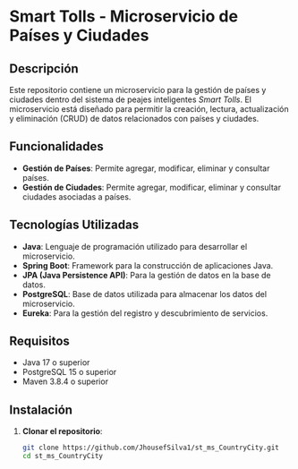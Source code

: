 # Smart Tolls - Microservicio de Países y Ciudades

## Descripción

Este repositorio contiene un microservicio para la gestión de países y ciudades dentro del sistema de peajes inteligentes *Smart Tolls*. El microservicio está diseñado para permitir la creación, lectura, actualización y eliminación (CRUD) de datos relacionados con países y ciudades. 

## Funcionalidades

- **Gestión de Países**: Permite agregar, modificar, eliminar y consultar países.
- **Gestión de Ciudades**: Permite agregar, modificar, eliminar y consultar ciudades asociadas a países.

## Tecnologías Utilizadas

- **Java**: Lenguaje de programación utilizado para desarrollar el microservicio.
- **Spring Boot**: Framework para la construcción de aplicaciones Java.
- **JPA (Java Persistence API)**: Para la gestión de datos en la base de datos.
- **PostgreSQL**: Base de datos utilizada para almacenar los datos del microservicio.
- **Eureka**: Para la gestión del registro y descubrimiento de servicios.

## Requisitos

- Java 17 o superior
- PostgreSQL 15 o superior
- Maven 3.8.4 o superior

## Instalación

1. **Clonar el repositorio**:
   ```bash
   git clone https://github.com/JhousefSilva1/st_ms_CountryCity.git
   cd st_ms_CountryCity
